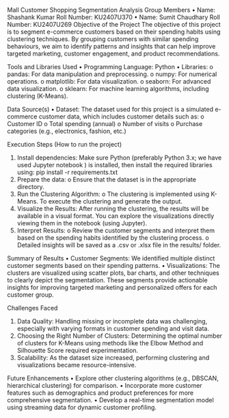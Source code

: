 Mall Customer Shopping Segmentation Analysis
Group Members
•	Name: Shashank Kumar
Roll Number: KU2407U370
•	Name: Sumit Chaudhary
Roll Number: KU2407U269
Objective of the Project
The objective of this project is to segment e-commerce customers based on their spending habits using clustering techniques. By grouping customers with similar spending behaviours, we aim to identify patterns and insights that can help improve targeted marketing, customer engagement, and product recommendations.

Tools and Libraries Used
•	Programming Language: Python
•	Libraries:
o	pandas: For data manipulation and preprocessing.
o	numpy: For numerical operations.
o	matplotlib: For data visualization.
o	seaborn: For advanced data visualization.
o	sklearn: For machine learning algorithms, including clustering (K-Means).

Data Source(s)
•	Dataset: The dataset used for this project is a simulated e-commerce customer data, which includes customer details such as:
o	Customer ID
o	Total spending (annual)
o	Number of visits
o	Purchase categories (e.g., electronics, fashion, etc.)

Execution Steps (How to run the project)
1.	Install dependencies: Make sure Python (preferably Python 3.x; we have used Jupyter notebook ) is installed, then install the required libraries using:
pip install -r requirements.txt
2.	Prepare the data:
o	Ensure that the dataset is in the appropriate directory.
3.	Run the Clustering Algorithm:
o	The clustering is implemented using K-Means. To execute the clustering and generate the output.
4.	Visualize the Results: After running the clustering, the results will be available in a visual format. You can explore the visualizations directly viewing them in the notebook (using Jupyter).
5.	Interpret Results:
o	Review the customer segments and interpret them based on the spending habits identified by the clustering process.
o	Detailed insights will be saved as a .csv or .xlsx file in the results/ folder.

Summary of Results
•	Customer Segments: We identified multiple distinct customer segments based on their spending patterns.
•	Visualizations: The clusters are visualized using scatter plots, bar charts, and other techniques to clearly depict the segmentation.
These segments provide actionable insights for improving targeted marketing and personalized offers for each customer group.

Challenges Faced
1.	Data Quality: Handling missing or incomplete data was challenging, especially with varying formats in customer spending and visit data.
2.	Choosing the Right Number of Clusters: Determining the optimal number of clusters for K-Means using methods like the Elbow Method and Silhouette Score required experimentation.
3.	Scalability: As the dataset size increased, performing clustering and visualizations became resource-intensive.

Future Enhancements
•	Explore other clustering algorithms (e.g., DBSCAN, hierarchical clustering) for comparison.
•	Incorporate more customer features such as demographics and product preferences for more comprehensive segmentation.
•	Develop a real-time segmentation model using streaming data for dynamic customer profiling.
